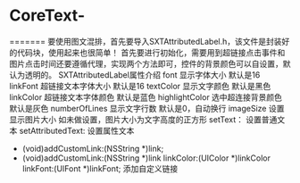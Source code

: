 # CoreText-
=======
要使用图文混排，首先要导入SXTAttributedLabel.h，该文件是封装好的代码块，使用起来也很简单！
首先要进行初始化，需要用到超链接点击事件和图片点击时间还要遵循代理，实现两个方法即可，控件的背景颜色可以自设置，默认为透明的。
SXTAttributedLabel属性介绍
font            显示字体大小       默认是16
linkFont        超链接文本字体大小  默认是16
textColor       显示文字颜色       默认是黑色
linkColor       超链接文本字体颜色  默认是蓝色
highlightColor  选中超连接背景颜色  默认是灰色
numberOfLines   显示文字行数       默认是0，自动换行
imageSize       设置显示图片大小    如未做设置，图片大小为文字高度的正方形
setText：        设置普通文本
setAttributedText:  设置属性文本
- (void)addCustomLink:(NSString *)link;
- (void)addCustomLink:(NSString *)link
linkColor:(UIColor *)linkColor
linkFont:(UIFont *)linkFont;    添加自定义链接
